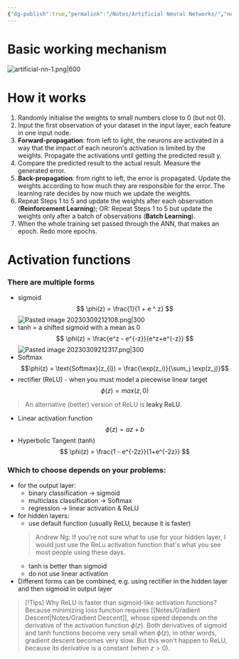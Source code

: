 ```yaml
---
{"dg-publish":true,"permalink":"/Notes/Artificial Neural Networks/","noteIcon":""}
---
```



# Basic working mechanism
![artificial-nn-1.png|600](/img/user/assets/images/artificial-nn-1.png)
# How it works
1. Randomly initialise the weights to small numbers close to 0 (but not 0).
2. Input the first observation of your dataset in the input layer, each feature in one input node.
3. **Forward-propagation**: from left to light, the neurons are activated in a way that the impact of each neuron's activation is limited by the weights. Propagate the activations until getting the predicted result y.
4. Compare the predicted result to the actual result. Measure the generated error.
5. **Back-propagation**: from right to left, the error is propagated. Update the weights according to how much they are responsible for the error. The learning rate decides by now much we update the weights.
6. Repeat Steps 1 to 5 and update the weights after each observation (**Reinforcement Learning**); OR: Repeat Steps 1 to 5 but update the weights only after a batch of observations (**Batch Learning**).
7. When the whole training set passed through the ANN, that makes an epoch. Redo more epochs. 

# Activation functions
### There are multiple forms
- sigmoid 
$$
\phi(z) = \frac{1}{1 + e ^ z}
$$
![Pasted image 20230309212108.png|300](/img/user/assets/images/Pasted%20image%2020230309212108.png)
- tanh = a shifted sigmoid with a mean as 0
$$
\phi(z) = \frac{e^z - e^{-z}}{e^z+e^{-z}}
$$
![Pasted image 20230309212317.png|300](/img/user/assets/images/Pasted%20image%2020230309212317.png)
- Softmax
$$\phi(z) = \text{Softmax}(z_{i}) = \frac{\exp(z_i)}{\sum_j \exp(z_j)}$$
- rectifier (ReLU) -  when you must model a piecewise linear target
$$
\phi(z) = max(z, 0)
$$
> An alternative (better) version of ReLU is **leaky ReLU**.


- Linear activation function
$$
\phi(z) = az + b
$$
- Hyperbolic Tangent (tanh)
$$
\phi(z) = \frac{1 - e^{-2z}}{1+e^{-2z}}
$$


### Which to choose depends on your problems:
- for the output layer:
	- binary classification -> sigmoid
	- multiclass classification -> Softmax
	- regression -> linear activation & ReLU
- for hidden layers: 
	- use default function (usually ReLU, because it is faster)
	> Andrew Ng: 
	> If you're not sure what to use for your hidden layer, I would just use the ReLu activation function that's what you see most people using these days.
	- tanh is better than sigmoid
	- do not use linear activation
- Different forms can be combined, e.g. using rectifier in the hidden layer and then sigmoid in output layer
>[!Tips] Why ReLU is faster than sigmoid-like activation functions?
> Because minimizing loss function requires [[Notes/Gradient Descent\|Notes/Gradient Descent]], whose speed depends on the derivative of the activation function $\phi (z)$. Both derivatives of sigmoid and tanh functions become very small when $\phi (z)$, in other words, gradient descent becomes very slow. But this won't happen to ReLU, because its derivative is a constant (when $z>0$).

